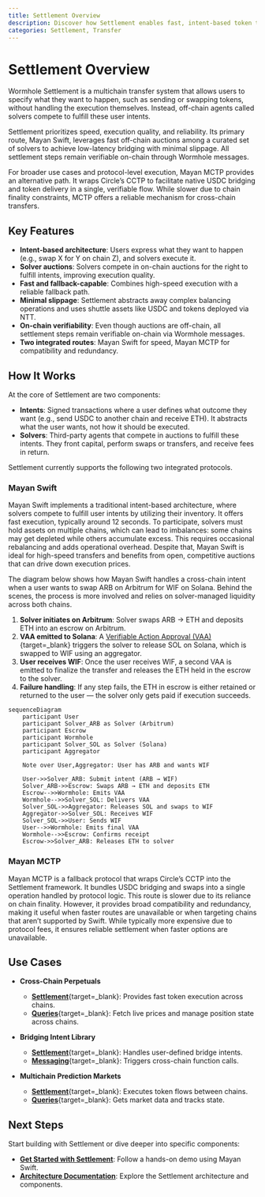 ```yaml
---
title: Settlement Overview
description: Discover how Settlement enables fast, intent-based token transfers across chains using a unified system of solver auctions and integrated execution routes.
categories: Settlement, Transfer
---
```


# Settlement Overview 

Wormhole Settlement is a multichain transfer system that allows users to specify what they want to happen, such as sending or swapping tokens, without handling the execution themselves. Instead, off-chain agents called solvers compete to fulfill these user intents.

Settlement prioritizes speed, execution quality, and reliability. Its primary route, Mayan Swift, leverages fast off-chain auctions among a curated set of solvers to achieve low-latency bridging with minimal slippage. All settlement steps remain verifiable on-chain through Wormhole messages. 

For broader use cases and protocol-level execution, Mayan MCTP provides an alternative path. It wraps Circle’s CCTP to facilitate native USDC bridging and token delivery in a single, verifiable flow. While slower due to chain finality constraints, MCTP offers a reliable mechanism for cross-chain transfers.

## Key Features

- **Intent-based architecture**: Users express what they want to happen (e.g., swap X for Y on chain Z), and solvers execute it.
- **Solver auctions**: Solvers compete in on-chain auctions for the right to fulfill intents, improving execution quality.
- **Fast and fallback-capable**: Combines high-speed execution with a reliable fallback path.
- **Minimal slippage**: Settlement abstracts away complex balancing operations and uses shuttle assets like USDC and tokens deployed via NTT.
- **On-chain verifiability**: Even though auctions are off-chain, all settlement steps remain verifiable on-chain via Wormhole messages.
- **Two integrated routes**: Mayan Swift for speed, Mayan MCTP for compatibility and redundancy.

## How It Works

At the core of Settlement are two components:

- **Intents**: Signed transactions where a user defines what outcome they want (e.g., send USDC to another chain and receive ETH). It abstracts what the user wants, not how it should be executed.
- **Solvers**: Third-party agents that compete in auctions to fulfill these intents. They front capital, perform swaps or transfers, and receive fees in return.

Settlement currently supports the following two integrated protocols.

### Mayan Swift

Mayan Swift implements a traditional intent-based architecture, where solvers compete to fulfill user intents by utilizing their inventory. It offers fast execution, typically around 12 seconds. To participate, solvers must hold assets on multiple chains, which can lead to imbalances: some chains may get depleted while others accumulate excess. This requires occasional rebalancing and adds operational overhead. Despite that, Mayan Swift is ideal for high-speed transfers and benefits from open, competitive auctions that can drive down execution prices.

The diagram below shows how Mayan Swift handles a cross-chain intent when a user wants to swap ARB on Arbitrum for WIF on Solana. Behind the scenes, the process is more involved and relies on solver-managed liquidity across both chains.

1. **Solver initiates on Arbitrum**: Solver swaps ARB → ETH and deposits ETH into an escrow on Arbitrum.
2. **VAA emitted to Solana**: A [Verifiable Action Approval (VAA)](/docs/protocol/infrastructure/vaas/){target=\_blank} triggers the solver to release SOL on Solana, which is swapped to WIF using an aggregator.
3. **User receives WIF**: Once the user receives WIF, a second VAA is emitted to finalize the transfer and releases the ETH held in the escrow to the solver.
4. **Failure handling**: If any step fails, the ETH in escrow is either retained or returned to the user — the solver only gets paid if execution succeeds.

```mermaid
sequenceDiagram
    participant User
    participant Solver_ARB as Solver (Arbitrum)
    participant Escrow
    participant Wormhole
    participant Solver_SOL as Solver (Solana)
    participant Aggregator

    Note over User,Aggregator: User has ARB and wants WIF

    User->>Solver_ARB: Submit intent (ARB → WIF)
    Solver_ARB->>Escrow: Swaps ARB → ETH and deposits ETH
    Escrow-->>Wormhole: Emits VAA
    Wormhole-->>Solver_SOL: Delivers VAA
    Solver_SOL->>Aggregator: Releases SOL and swaps to WIF
    Aggregator->>Solver_SOL: Receives WIF
    Solver_SOL->>User: Sends WIF
    User-->>Wormhole: Emits final VAA
    Wormhole-->>Escrow: Confirms receipt
    Escrow->>Solver_ARB: Releases ETH to solver
```

### Mayan MCTP

Mayan MCTP is a fallback protocol that wraps Circle’s CCTP into the Settlement framework. It bundles USDC bridging and swaps into a single operation handled by protocol logic. This route is slower due to its reliance on chain finality. However, it provides broad compatibility and redundancy, making it useful when faster routes are unavailable or when targeting chains that aren’t supported by Swift. While typically more expensive due to protocol fees, it ensures reliable settlement when faster options are unavailable.

## Use Cases

- **Cross-Chain Perpetuals** 

    - [**Settlement**](/docs/products/settlement/get-started/){target=\_blank}: Provides fast token execution across chains.
    - [**Queries**](/docs/products/queries/overview/){target=\_blank}: Fetch live prices and manage position state across chains.

- **Bridging Intent Library**

    - [**Settlement**](/docs/products/settlement/get-started/){target=\_blank}: Handles user-defined bridge intents.
    - [**Messaging**](/docs/products/messaging/overview/){target=\_blank}: Triggers cross-chain function calls.

- **Multichain Prediction Markets**

    - [**Settlement**](/docs/products/settlement/get-started/){target=\_blank}: Executes token flows between chains.
    - [**Queries**](/docs/products/queries/overview/){target=\_blank}: Gets market data and tracks state.

## Next Steps

Start building with Settlement or dive deeper into specific components:

- **[Get Started with Settlement](/docs/products/settlement/get-started/)**: Follow a hands-on demo using Mayan Swift.
- **[Architecture Documentation](/docs/products/settlement/concepts/architecture/)**: Explore the Settlement architecture and components.